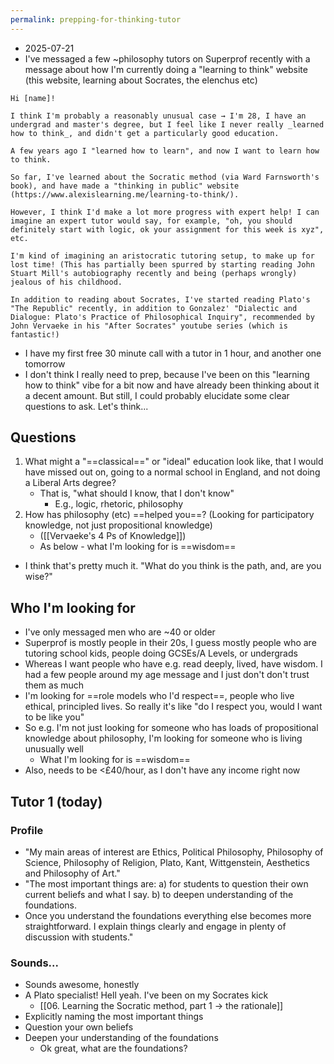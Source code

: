 ```yaml
---
permalink: prepping-for-thinking-tutor
---
```


- 2025-07-21
- I've messaged a few ~philosophy tutors on Superprof recently with a message about how I'm currently doing a "learning to think" website (this website, learning about Socrates, the elenchus etc)

```
Hi [name]!  
  
I think I'm probably a reasonably unusual case → I'm 28, I have an undergrad and master's degree, but I feel like I never really _learned how to think_, and didn't get a particularly good education.  
  
A few years ago I "learned how to learn", and now I want to learn how to think.  
  
So far, I've learned about the Socratic method (via Ward Farnsworth's book), and have made a "thinking in public" website (https://www.alexislearning.me/learning-to-think/).  
  
However, I think I'd make a lot more progress with expert help! I can imagine an expert tutor would say, for example, "oh, you should definitely start with logic, ok your assignment for this week is xyz", etc.  

I'm kind of imagining an aristocratic tutoring setup, to make up for lost time! (This has partially been spurred by starting reading John Stuart Mill's autobiography recently and being (perhaps wrongly) jealous of his childhood.  
  
In addition to reading about Socrates, I've started reading Plato's "The Republic" recently, in addition to Gonzalez' "Dialectic and Dialogue: Plato's Practice of Philosophical Inquiry", recommended by John Vervaeke in his "After Socrates" youtube series (which is fantastic!)
```

- I have my first free 30 minute call with a tutor in 1 hour, and another one tomorrow
- I don't think I really need to prep, because I've been on this "learning how to think" vibe for a bit now and have already been thinking about it a decent amount. But still, I could probably elucidate some clear questions to ask. Let's think...
## Questions
1. What might a "==classical==" or "ideal" education look like, that I would have missed out on, going to a normal school in England, and not doing a Liberal Arts degree?
	- That is, "what should I know, that I don't know"
		- E.g., logic, rhetoric, philosophy
2. How has philosophy (etc) ==helped you==? (Looking for participatory knowledge, not just propositional knowledge)
	- ([[Vervaeke's 4 Ps of Knowledge]])
	- As below - what I'm looking for is ==wisdom==

- I think that's pretty much it. "What do you think is the path, and, are you wise?"
## Who I'm looking for
- I've only messaged men who are ~40 or older
- Superprof is mostly people in their 20s, I guess mostly people who are tutoring school kids, people doing GCSEs/A Levels, or undergrads
- Whereas I want people who have e.g. read deeply, lived, have wisdom. I had a few people around my age message and I just don't don't trust them as much
- I'm looking for ==role models who I'd respect==, people who live ethical, principled lives. So really it's like "do I respect you, would I want to be like you"
- So e.g. I'm not just looking for someone who has loads of propositional knowledge about philosophy, I'm looking for someone who is living unusually well
	- What I'm looking for is ==wisdom==
- Also, needs to be <£40/hour, as I don't have any income right now
## Tutor 1 (today)
### Profile
- "My main areas of interest are Ethics, Political Philosophy, Philosophy of Science, Philosophy of Religion, Plato, Kant, Wittgenstein, Aesthetics and Philosophy of Art."
- "The most important things are: a) for students to question their own current beliefs and what I say. b) to deepen understanding of the foundations. 
- Once you understand the foundations everything else becomes more straightforward. I explain things clearly and engage in plenty of discussion with students."
### Sounds...
- Sounds awesome, honestly
- A Plato specialist! Hell yeah. I've been on my Socrates kick
	- [[06. Learning the Socratic method, part 1 → the rationale]]
- Explicitly naming the most important things
- Question your own beliefs
- Deepen your understanding of the foundations
	- Ok great, what are the foundations?